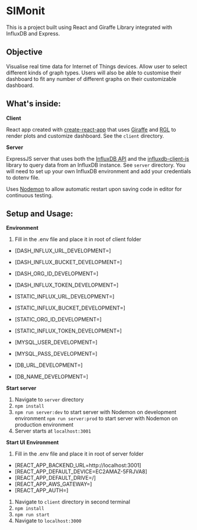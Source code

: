 # SIMonit

This is a project built using React and Giraffe Library integrated with InfluxDB and Express.

## Objective
Visualise real time data for Internet of Things devices. Allow user to select different kinds of graph types. Users will also be able to 
customise their dashboard to fit any number of different graphs on their customizable dashboard.

## What's inside:

**Client**

React app created with [create-react-app](https://github.com/facebook/create-react-app) that uses [Giraffe](https://github.com/influxdata/giraffe) and [RGL](https://github.com/react-grid-layout/react-grid-layout) to render plots and customize dashboard. See the `client` directory.

**Server**

ExpressJS server that uses both the [InfluxDB API](https://docs.influxdata.com/influxdb/v2.0/reference/api/) and the [influxdb-client-js](https://github.com/influxdata/influxdb-client-js) library to query data from an InfluxDB instance. See `server` directory. You will need to set up your own InfluxDB environment and add your credentials to dotenv file.

Uses [Nodemon](https://nodemon.io/) to allow automatic restart upon saving code in editor for continuous testing.

## Setup and Usage:
**Environment**
1. Fill in the .env file and place it in root of client folder

- [DASH_INFLUX_URL_DEVELOPMENT=]
- [DASH_INFLUX_BUCKET_DEVELOPMENT=]
- [DASH_ORG_ID_DEVELOPMENT=]
- [DASH_INFLUX_TOKEN_DEVELOPMENT=]

- [STATIC_INFLUX_URL_DEVELOPMENT=]
- [STATIC_INFLUX_BUCKET_DEVELOPMENT=]
- [STATIC_ORG_ID_DEVELOPMENT=]
- [STATIC_INFLUX_TOKEN_DEVELOPMENT=]

- [MYSQL_USER_DEVELOPMENT=]
- [MYSQL_PASS_DEVELOPMENT=]
- [DB_URL_DEVELOPMENT=]
- [DB_NAME_DEVELOPMENT=]

**Start server**
1. Navigate to `server` directory
2. `npm install`
3. `npm run server:dev` to start server with Nodemon on development environment `npm run server:prod` to start server with Nodemon on production environment
4. Server starts at `localhost:3001`

**Start UI**
**Environment**
1. Fill in the .env file and place it in root of server folder

- [REACT_APP_BACKEND_URL=http://localhost:3001]
- [REACT_APP_DEFAULT_DEVICE=EC2AMAZ-5FRJVA8]
- [REACT_APP_DEFAULT_DRIVE=/]
- [REACT_APP_AWS_GATEWAY=]
- [REACT_APP_AUTH=]

1. Navigate to `client` directory in second terminal
2. `npm install`
3. `npm run start`
4. Navigate to `localhost:3000`
